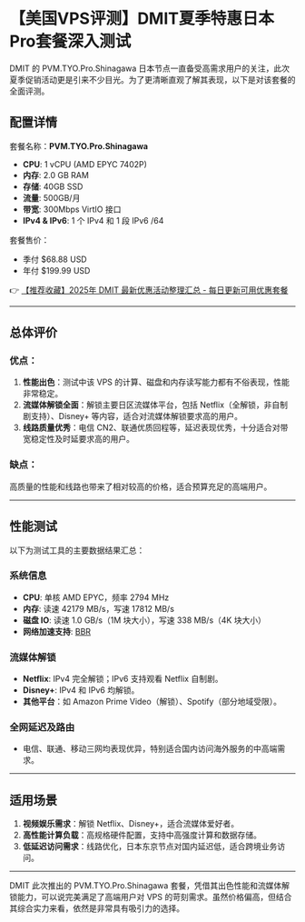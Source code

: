 # 【美国VPS评测】DMIT夏季特惠日本Pro套餐深入测试

DMIT 的 PVM.TYO.Pro.Shinagawa 日本节点一直备受高需求用户的关注，此次夏季促销活动更是引来不少目光。为了更清晰直观了解其表现，以下是对该套餐的全面评测。

## 配置详情

套餐名称：**PVM.TYO.Pro.Shinagawa**

- **CPU**: 1 vCPU (AMD EPYC 7402P)
- **内存**: 2.0 GB RAM  
- **存储**: 40GB SSD  
- **流量**: 500GB/月  
- **带宽**: 300Mbps VirtIO 接口  
- **IPv4 & IPv6**: 1 个 IPv4 和 1 段 IPv6 /64  

套餐售价：

- 季付 $68.88 USD  
- 年付 $199.99 USD  

👉 [【推荐收藏】2025年 DMIT 最新优惠活动整理汇总 - 每日更新可用优惠套餐](https://bit.ly/dmit_coupon)

---

## 总体评价

### 优点：
1. **性能出色**：测试中该 VPS 的计算、磁盘和内存读写能力都有不俗表现，性能非常稳定。
2. **流媒体解锁全面**：解锁主要日区流媒体平台，包括 Netflix（全解锁，非自制剧支持）、Disney+ 等内容，适合对流媒体解锁要求高的用户。
3. **线路质量优秀**：电信 CN2、联通优质回程等，延迟表现优秀，十分适合对带宽稳定性及时延要求高的用户。

### 缺点：
高质量的性能和线路也带来了相对较高的价格，适合预算充足的高端用户。

---

## 性能测试

以下为测试工具的主要数据结果汇总：

### 系统信息
- **CPU**: 单核 AMD EPYC，频率 2794 MHz  
- **内存**: 读速 42179 MB/s，写速 17812 MB/s  
- **磁盘 IO**: 读速 1.0 GB/s（1M 块大小），写速 338 MB/s（4K 块大小）  
- **网络加速支持**: [BBR](https://bit.ly/dmit_coupon)

### 流媒体解锁
- **Netflix**: IPv4 完全解锁；IPv6 支持观看 Netflix 自制剧。
- **Disney+**: IPv4 和 IPv6 均解锁。
- **其他平台**：如 Amazon Prime Video（解锁）、Spotify（部分地域受限）。

### 全网延迟及路由
- 电信、联通、移动三网均表现优异，特别适合国内访问海外服务的中高端需求。

---

## 适用场景

1. **视频娱乐需求**：解锁 Netflix、Disney+，适合流媒体爱好者。  
2. **高性能计算负载**：高规格硬件配置，支持中高强度计算和数据存储。  
3. **低延迟访问需求**：线路优化，日本东京节点对国内延迟低，适合跨境业务访问。

---

DMIT 此次推出的 PVM.TYO.Pro.Shinagawa 套餐，凭借其出色性能和流媒体解锁能力，可以说完美满足了高端用户对 VPS 的苛刻需求。虽然价格偏高，但结合其综合实力来看，依然是非常具有吸引力的选择。